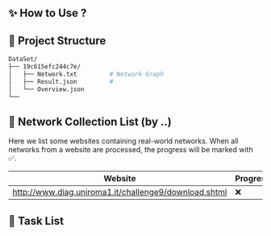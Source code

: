 ## ✨ How to Use ?






## 📂 Project Structure
```bash
DataSet/
├── 19c615efc244c7e/        
│   ├── Network.txt         # Network Graph
│   ├── Result.json         # 
│   └── Overview.json
└──  
```





## 📌 Network Collection List (by ..)
Here we list some websites containing real-world networks. When all networks from a website are processed, the progress will be marked with ✅.  
          
| Website  | Progress |
|--------------------------------------------------------|---|
| http://www.diag.uniroma1.it/challenge9/download.shtml  |❌|





## 📌 Task List




